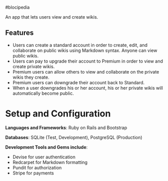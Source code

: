 #blocipedia

An app that lets users view and create wikis.

## Features

+ Users can create a standard account in order to create, edit, and collaborate on public wikis using Markdown syntax. Anyone can view public wikis.
+ Users can pay to upgrade their account to Premium in order to view and create private wikis.
+ Premium users can allow others to view and collaborate on the private wikis they create.
+ Premium users can downgrade their account back to Standard.
+ When a user downgrades his or her account, his or her private wikis will automatically become public.

# Setup and Configuration

**Languages and Frameworks**: Ruby on Rails and Bootstrap

**Databases**: SQLite (Test, Development), PostgreSQL (Production)

**Development Tools and Gems include**:

+ Devise for user authentication
+ Redcarpet for Markdown formatting
+ Pundit for authorization
+ Stripe for payments





